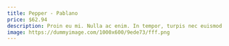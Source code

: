 ```yaml
---
title: Pepper - Pablano
price: $62.94
description: Proin eu mi. Nulla ac enim. In tempor, turpis nec euismod scelerisque, quam turpis adipiscing lorem, vitae mattis nibh ligula nec sem.
image: https://dummyimage.com/1000x600/9ede73/fff.png
---
```

